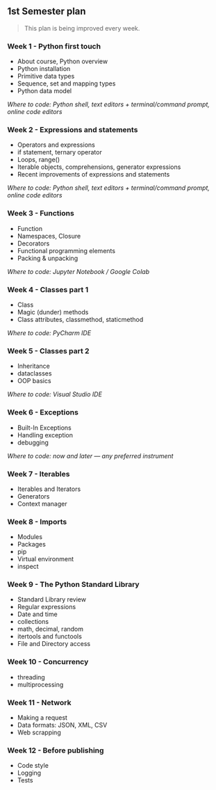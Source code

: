 ## 1st Semester plan

> This plan is being improved every week.

### Week 1 - Python first touch

- About course, Python overview
- Python installation
- Primitive data types
- Sequence, set and mapping types
- Python data model

*Where to code: Python shell, text editors + terminal/command prompt, online code editors*

### Week 2 - Expressions and statements

- Operators and expressions
- if statement, ternary operator
- Loops, range()
- Iterable objects, comprehensions, generator expressions
- Recent improvements of expressions and statements

*Where to code: Python shell, text editors + terminal/command prompt, online code editors*

### Week 3 - Functions

- Function
- Namespaces, Closure
- Decorators
- Functional programming elements
- Packing & unpacking

*Where to code: Jupyter Notebook / Google Colab*

### Week 4 - Classes part 1

- Class
- Magic (dunder) methods
- Class attributes, classmethod, staticmethod

*Where to code: PyCharm IDE*

### Week 5 - Classes part 2

- Inheritance
- dataclasses
- OOP basics

*Where to code: Visual Studio IDE*

### Week 6 - Exceptions

- Built-In Exceptions
- Handling exception
- debugging

*Where to code: now and later — any preferred instrument*

### Week 7 - Iterables

- Iterables and Iterators
- Generators
- Context manager

### Week 8 - Imports

- Modules
- Packages
- pip
- Virtual environment
- inspect

### Week 9 - The Python Standard Library

- Standard Library review
- Regular expressions
- Date and time
- collections
- math, decimal, random
- itertools and functools
- File and Directory access

### Week 10 - Concurrency

- threading
- multiprocessing

### Week 11 - Network

- Making a request
- Data formats: JSON, XML, CSV
- Web scrapping

### Week 12 - Before publishing

- Code style
- Logging
- Tests